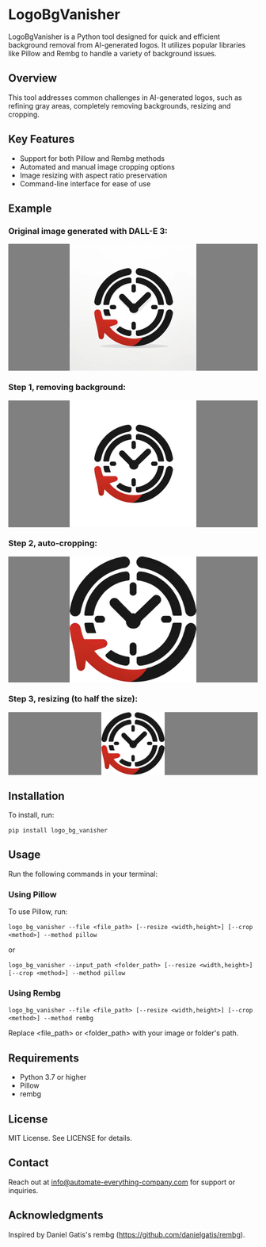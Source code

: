 # LogoBgVanisher
LogoBgVanisher is a Python tool designed for quick and efficient background removal from AI-generated logos. 
It utilizes popular libraries like Pillow and Rembg to handle a variety of background issues.

## Overview
This tool addresses common challenges in AI-generated logos, such as refining gray areas, 
completely removing backgrounds, resizing and cropping.

## Key Features
- Support for both Pillow and Rembg methods
- Automated and manual image cropping options
- Image resizing with aspect ratio preservation
- Command-line interface for ease of use

## Example
### Original image generated with DALL-E 3:
<p style="display: flex; align-items: center; justify-content: center; background-color: gray;">
  <img src="https://github.com/Automate-Everything-Company/logo_bg_vanisher/blob/main/examples/DALL-E_LOGO_ORIGINAL.png"  style="width: 256px; height: auto;"/>
</p>

### Step 1, removing background:
<p style="display: flex; align-items: center; justify-content: center; background-color: gray;">
  <img src="https://github.com/Automate-Everything-Company/logo_bg_vanisher/blob/main/examples/DALL-E_LOGO_ORIGINAL_converted_pillow.png"  style="width: 256px; height: auto;"/>
</p>

### Step 2, auto-cropping:
<p style="display: flex; align-items: center; justify-content: center; background-color: gray;">
  <img src="https://github.com/Automate-Everything-Company/logo_bg_vanisher/blob/main/examples/DALL-E_LOGO_ORIGINAL_converted_pillow_cropped.png"  style="width: 256px; height: auto;"/>
</p>

### Step 3, resizing (to half the size):
<p style="display: flex; align-items: center; justify-content: center; background-color: gray;">
  <img src="https://github.com/Automate-Everything-Company/logo_bg_vanisher/blob/main/examples/DALL-E_LOGO_ORIGINAL_converted_pillow_scaled_cropped.png"  style="width: 128px; height: auto; "/>
</p>

## Installation
To install, run: 
```shell
pip install logo_bg_vanisher
```

## Usage
Run the following commands in your terminal:

### Using Pillow
To use Pillow, run: 
```shell
logo_bg_vanisher --file <file_path> [--resize <width,height>] [--crop <method>] --method pillow
```
or
```shell
logo_bg_vanisher --input_path <folder_path> [--resize <width,height>] [--crop <method>] --method pillow
```

### Using Rembg
```shell
logo_bg_vanisher --file <file_path> [--resize <width,height>] [--crop <method>] --method rembg
```

Replace <file_path> or <folder_path> with your image or folder's path. 


## Requirements
- Python 3.7 or higher
- Pillow
- rembg

## License
MIT License. See LICENSE for details.

## Contact
Reach out at info@automate-everything-company.com for support or inquiries.

## Acknowledgments
Inspired by Daniel Gatis's rembg (https://github.com/danielgatis/rembg).

